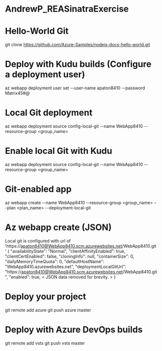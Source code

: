 # AndrewP_REASinatraExercise

# Hello-World Git
git clone https://github.com/Azure-Samples/nodejs-docs-hello-world.git

# Deploy with Kudu builds (Configure a deployment user)
az webapp deployment user set --user-name apaton8410 --password Matrix45#@

# Local Git deployment
az webapp deployment source config-local-git --name WebApp8410 --resource-group <group_name>

# Enable local Git with Kudu
az webapp deployment source config-local-git --name WebApp8410 --resource-group <group_name>

# Git-enabled app
az webapp create --name WebApp8410 --resource-group <group_name> --plan <plan_name> --deployment-local-git

# Az webapp create (JSON)
Local git is configured with url of 'https://apaton8410@WebApp8410.scm.azurewebsites.net/WebApp8410.git'
{
  "availabilityState": "Normal",
  "clientAffinityEnabled": true,
  "clientCertEnabled": false,
  "cloningInfo": null,
  "containerSize": 0,
  "dailyMemoryTimeQuota": 0,
  "defaultHostName": "WebApp8410.azurewebsites.net",
  "deploymentLocalGitUrl": "https://apaton8410@WebApp8410.scm.azurewebsites.net/WebApp8410.git",
  "enabled": true,
  < JSON data removed for brevity. >
}

# Deploy your project
git remote add azure <url>
git push azure master

# Deploy with Azure DevOps builds
git remote add vsts <url>
git push vsts master
